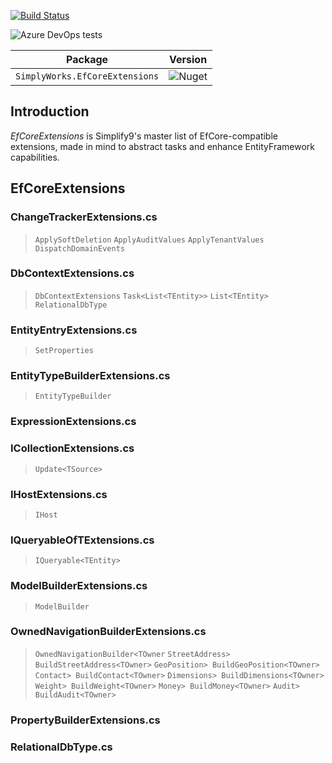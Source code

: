 [![Build Status](https://dev.azure.com/simplify9/Github%20Pipelines/_apis/build/status/simplify9.EfCoreExtensions?branchName=master)](https://dev.azure.com/simplify9/Github%20Pipelines/_build/latest?definitionId=168&branchName=master) 

![Azure DevOps tests](https://img.shields.io/azure-devops/tests/Simplify9/Github%20Pipelines/168?style=for-the-badge)


| **Package**       | **Version** |
| :----------------:|:----------------------:|
|```SimplyWorks.EfCoreExtensions```| ![Nuget](https://img.shields.io/nuget/v/SimplyWorks.EfCoreExtensions?style=for-the-badge)

## Introduction  
*EfCoreExtensions* is Simplify9's master list of EfCore-compatible extensions, made in mind to abstract tasks and enhance EntityFramework capabilities. 

## EfCoreExtensions 

### ChangeTrackerExtensions.cs
>`ApplySoftDeletion`
> `ApplyAuditValues`
>`ApplyTenantValues`
>`DispatchDomainEvents`

### DbContextExtensions.cs
>`DbContextExtensions`
>`Task<List<TEntity>>`
>`List<TEntity>`
>`RelationalDbType`

### EntityEntryExtensions.cs
>`SetProperties`

### EntityTypeBuilderExtensions.cs
>`EntityTypeBuilder`

### ExpressionExtensions.cs

### ICollectionExtensions.cs
>`Update<TSource>`

### IHostExtensions.cs
>`IHost`

### IQueryableOfTExtensions.cs
>`IQueryable<TEntity>`

### ModelBuilderExtensions.cs
>`ModelBuilder`

### OwnedNavigationBuilderExtensions.cs
>`OwnedNavigationBuilder<TOwner`
>`StreetAddress> BuildStreetAddress<TOwner>`
>`GeoPosition> BuildGeoPosition<TOwner>`
>`Contact> BuildContact<TOwner>`
>`Dimensions> BuildDimensions<TOwner>`
>`Weight> BuildWeight<TOwner>`
>`Money> BuildMoney<TOwner>`
>`Audit> BuildAudit<TOwner>`

### PropertyBuilderExtensions.cs

### RelationalDbType.cs

